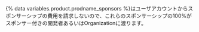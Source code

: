 {% data variables.product.prodname_sponsors %}はユーザアカウントからスポンサーシップの費用を請求しないので、これらのスポンサーシップの100%がスポンサー付きの開発者あるいはOrganizationに渡ります。
